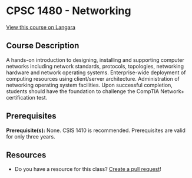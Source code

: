 # CPSC 1480 - Networking

[View this course on Langara](https://langara.ca/programs-and-courses/courses/CPSC/1480.html)

## Course Description

A hands-on introduction to designing, installing and supporting computer networks including network standards, protocols, topologies, networking hardware and network operating systems. Enterprise-wide deployment of computing resources using client/server architecture. Administration of networking operating system facilities. Upon successful completion, students should have the foundation to challenge the CompTIA Network+ certification test.

## Prerequisites

**Prerequisite(s):** None. CSIS 1410 is recommended. Prerequisites are valid for only three years.

## Resources

- Do you have a resource for this class? [Create a pull request](https://github.com/langaracs/course-resources/compare)!
